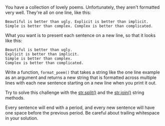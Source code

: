 You have a collection of lovely poems. Unfortunately, they aren't formatted very well. They're all on one line, like this:

```
Beautiful is better than ugly. Explicit is better than implicit. Simple is better than complex. Complex is better than complicated.
```
What you want is to present each sentence on a new line, so that it looks like this:
```
Beautiful is better than ugly.
Explicit is better than implicit.
Simple is better than complex.
Complex is better than complicated.
```
Write a function, `format_poem()` that takes a string like the one line example as an argument and returns a new string that is formatted across multiple lines with each new sentence starting on a new line when you print it out.

Try to solve this challenge with the [str.split()](https://docs.python.org/3/library/stdtypes.html#str.split) and the [str.join()](https://docs.python.org/3/library/stdtypes.html#str.join) string methods.

Every sentence will end with a period, and every new sentence will have one space before the previous period. Be careful about trailing whitespace in your solution.
